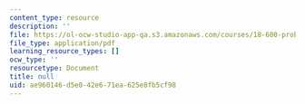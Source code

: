 ```yaml
---
content_type: resource
description: ''
file: https://ol-ocw-studio-app-qa.s3.amazonaws.com/courses/18-600-probability-and-random-variables-fall-2019/ae960146d5e042e671ea625e8fb5cf98_MIT18_600F19_lec20.pdf
file_type: application/pdf
learning_resource_types: []
ocw_type: ''
resourcetype: Document
title: null
uid: ae960146-d5e0-42e6-71ea-625e8fb5cf98
---
```

